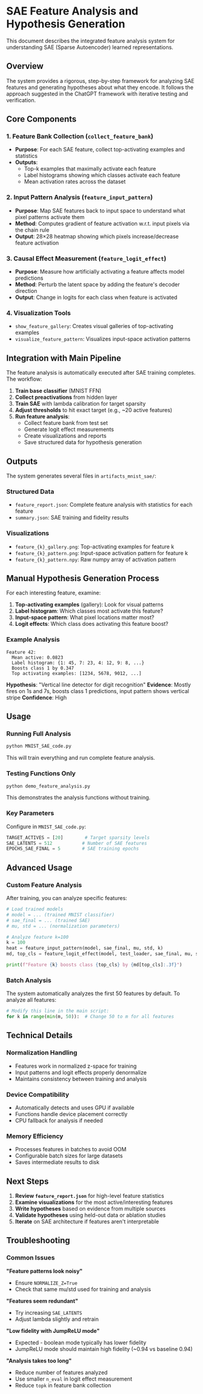 # SAE Feature Analysis and Hypothesis Generation

This document describes the integrated feature analysis system for understanding SAE (Sparse Autoencoder) learned representations.

## Overview

The system provides a rigorous, step-by-step framework for analyzing SAE features and generating hypotheses about what they encode. It follows the approach suggested in the ChatGPT framework with iterative testing and verification.

## Core Components

### 1. Feature Bank Collection (`collect_feature_bank`)
- **Purpose**: For each SAE feature, collect top-activating examples and statistics
- **Outputs**:
  - Top-k examples that maximally activate each feature
  - Label histograms showing which classes activate each feature
  - Mean activation rates across the dataset

### 2. Input Pattern Analysis (`feature_input_pattern`)
- **Purpose**: Map SAE features back to input space to understand what pixel patterns activate them
- **Method**: Computes gradient of feature activation w.r.t. input pixels via the chain rule
- **Output**: 28×28 heatmap showing which pixels increase/decrease feature activation

### 3. Causal Effect Measurement (`feature_logit_effect`)
- **Purpose**: Measure how artificially activating a feature affects model predictions
- **Method**: Perturb the latent space by adding the feature's decoder direction
- **Output**: Change in logits for each class when feature is activated

### 4. Visualization Tools
- `show_feature_gallery`: Creates visual galleries of top-activating examples
- `visualize_feature_pattern`: Visualizes input-space activation patterns

## Integration with Main Pipeline

The feature analysis is automatically executed after SAE training completes. The workflow:

1. **Train base classifier** (MNIST FFN)
2. **Collect preactivations** from hidden layer
3. **Train SAE** with lambda calibration for target sparsity
4. **Adjust thresholds** to hit exact target (e.g., ~20 active features)
5. **Run feature analysis**:
   - Collect feature bank from test set
   - Generate logit effect measurements
   - Create visualizations and reports
   - Save structured data for hypothesis generation

## Outputs

The system generates several files in `artifacts_mnist_sae/`:

### Structured Data
- `feature_report.json`: Complete feature analysis with statistics for each feature
- `summary.json`: SAE training and fidelity results

### Visualizations
- `feature_{k}_gallery.png`: Top-activating examples for feature k
- `feature_{k}_pattern.png`: Input-space activation pattern for feature k
- `feature_{k}_pattern.npy`: Raw numpy array of activation pattern

## Manual Hypothesis Generation Process

For each interesting feature, examine:

1. **Top-activating examples** (gallery): Look for visual patterns
2. **Label histogram**: Which classes most activate this feature?
3. **Input-space pattern**: What pixel locations matter most?
4. **Logit effects**: Which class does activating this feature boost?

### Example Analysis

```
Feature 42:
  Mean active: 0.0823
  Label histogram: {1: 45, 7: 23, 4: 12, 9: 8, ...}
  Boosts class 1 by 0.347
  Top activating examples: [1234, 5678, 9012, ...]
```

**Hypothesis**: "Vertical line detector for digit recognition"
**Evidence**: Mostly fires on 1s and 7s, boosts class 1 predictions, input pattern shows vertical stripe
**Confidence**: High

## Usage

### Running Full Analysis
```bash
python MNIST_SAE_code.py
```

This will train everything and run complete feature analysis.

### Testing Functions Only
```bash
python demo_feature_analysis.py
```

This demonstrates the analysis functions without training.

### Key Parameters

Configure in `MNIST_SAE_code.py`:

```python
TARGET_ACTIVES = [20]        # Target sparsity levels
SAE_LATENTS = 512           # Number of SAE features
EPOCHS_SAE_FINAL = 5        # SAE training epochs
```

## Advanced Usage

### Custom Feature Analysis

After training, you can analyze specific features:

```python
# Load trained models
# model = ... (trained MNIST classifier)
# sae_final = ... (trained SAE)
# mu, std = ... (normalization parameters)

# Analyze feature k=100
k = 100
heat = feature_input_pattern(model, sae_final, mu, std, k)
md, top_cls = feature_logit_effect(model, test_loader, sae_final, mu, std, k)

print(f"Feature {k} boosts class {top_cls} by {md[top_cls]:.3f}")
```

### Batch Analysis

The system automatically analyzes the first 50 features by default. To analyze all features:

```python
# Modify this line in the main script:
for k in range(min(m, 50)):  # Change 50 to m for all features
```

## Technical Details

### Normalization Handling
- Features work in normalized z-space for training
- Input patterns and logit effects properly denormalize
- Maintains consistency between training and analysis

### Device Compatibility
- Automatically detects and uses GPU if available
- Functions handle device placement correctly
- CPU fallback for analysis if needed

### Memory Efficiency
- Processes features in batches to avoid OOM
- Configurable batch sizes for large datasets
- Saves intermediate results to disk

## Next Steps

1. **Review `feature_report.json`** for high-level feature statistics
2. **Examine visualizations** for the most active/interesting features
3. **Write hypotheses** based on evidence from multiple sources
4. **Validate hypotheses** using held-out data or ablation studies
5. **Iterate** on SAE architecture if features aren't interpretable

## Troubleshooting

### Common Issues

**"Feature patterns look noisy"**
- Ensure `NORMALIZE_Z=True`
- Check that same mu/std used for training and analysis

**"Features seem redundant"**
- Try increasing `SAE_LATENTS`
- Adjust lambda slightly and retrain

**"Low fidelity with JumpReLU mode"**
- Expected - boolean mode typically has lower fidelity
- JumpReLU mode should maintain high fidelity (~0.94 vs baseline 0.94)

**"Analysis takes too long"**
- Reduce number of features analyzed
- Use smaller `n_eval` in logit effect measurement
- Reduce `topk` in feature bank collection